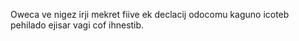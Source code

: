 Oweca ve nigez irji mekret fiive ek declacij odocomu kaguno icoteb pehilado ejisar vagi cof ihnestib.